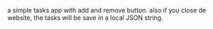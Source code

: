 a simple tasks app with add and remove button.
also if you close de website, the tasks will be save in a local JSON string.
